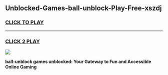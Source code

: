 
## Unblocked-Games-ball-unblock-Play-Free-xszdj
<h3>
<a href="https://premium76.site?title=ball-unblock&ref=21A">CLICK TO PLAY</a></h3>
<hr>

<h3>
<a href="https://premium76.site?title=ball-unblock&ref=21A">CLICK 2 PLAY</a>
  
</h3>

<a href="https://premium76.site?title=ball-unblock&ref=21A"><img src="https://clearcache.store/games.png"></a>


**ball-unblock games unblocked: Your Gateway to Fun and Accessible Online Gaming**
